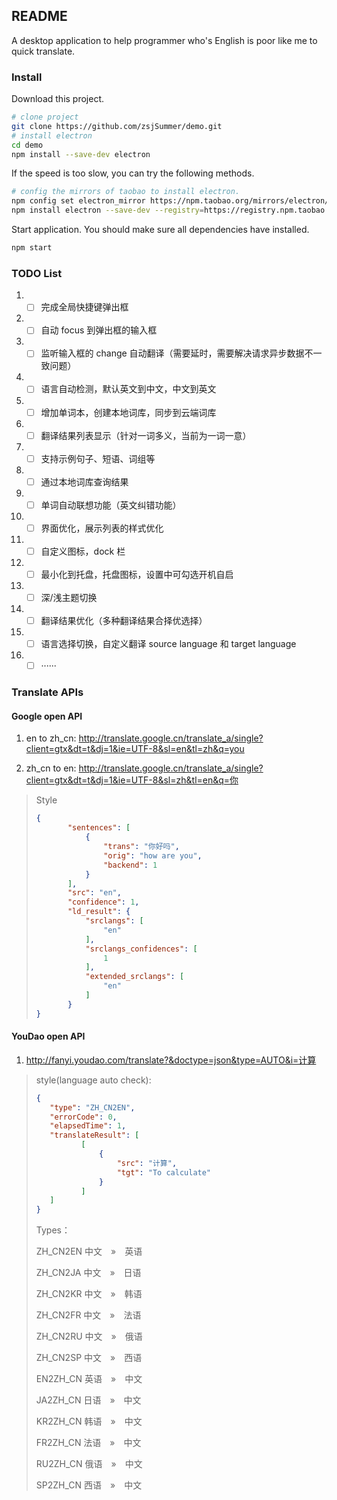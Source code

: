 ## README

A desktop application to help programmer who's English is poor like me to quick translate.

### Install

Download this project.

```sh
# clone project
git clone https://github.com/zsjSummer/demo.git
# install electron
cd demo
npm install --save-dev electron
```

If the speed is too slow, you can try the following methods.

```sh
# config the mirrors of taobao to install electron.
npm config set electron_mirror https://npm.taobao.org/mirrors/electron/
npm install electron --save-dev --registry=https://registry.npm.taobao.org
```

Start application. You should make sure all dependencies have installed.

```sh
npm start
```

### TODO List

1. - [ ] 完成全局快捷键弹出框
2. - [ ] 自动 focus 到弹出框的输入框
3. - [ ] 监听输入框的 change 自动翻译（需要延时，需要解决请求异步数据不一致问题）
4. - [ ] 语言自动检测，默认英文到中文，中文到英文
5. - [ ] 增加单词本，创建本地词库，同步到云端词库
6. - [ ] 翻译结果列表显示（针对一词多义，当前为一词一意）
7. - [ ] 支持示例句子、短语、词组等
8. - [ ] 通过本地词库查询结果
9. - [ ] 单词自动联想功能（英文纠错功能）
10. - [ ] 界面优化，展示列表的样式优化
11. - [ ] 自定义图标，dock 栏
12. - [ ] 最小化到托盘，托盘图标，设置中可勾选开机自启
13. - [ ] 深/浅主题切换
14. - [ ] 翻译结果优化（多种翻译结果合择优选择）
15. - [ ] 语言选择切换，自定义翻译 source language 和 target language
16. - [ ] ······

### Translate APIs

#### Google open API

1. en to zh_cn: http://translate.google.cn/translate_a/single?client=gtx&dt=t&dj=1&ie=UTF-8&sl=en&tl=zh&q=you

2. zh_cn to en: http://translate.google.cn/translate_a/single?client=gtx&dt=t&dj=1&ie=UTF-8&sl=zh&tl=en&q=你 

>Style
>
>```json
>{
>        "sentences": [
>            {
>                "trans": "你好吗",
>                "orig": "how are you",
>                "backend": 1
>            }
>        ],
>        "src": "en",
>        "confidence": 1,
>        "ld_result": {
>            "srclangs": [
>                "en"
>            ],
>            "srclangs_confidences": [
>                1
>            ],
>            "extended_srclangs": [
>                "en"
>            ]
>        }
>}
>```
>

#### YouDao open API

1. http://fanyi.youdao.com/translate?&doctype=json&type=AUTO&i=计算

>style(language auto check):
>
>```json
>{
>    "type": "ZH_CN2EN",
>    "errorCode": 0,
>    "elapsedTime": 1,
>    "translateResult": [
>           [
>               {
>                   "src": "计算",
>                   "tgt": "To calculate"
>               }
>           ]
>    ]
>}
>```
>
>Types：
>
>ZH_CN2EN 中文　»　英语
>
>ZH_CN2JA 中文　»　日语
>
>ZH_CN2KR 中文　»　韩语
>
>ZH_CN2FR 中文　»　法语
>
>ZH_CN2RU 中文　»　俄语
>
>ZH_CN2SP 中文　»　西语
>
>EN2ZH_CN 英语　»　中文
>
>JA2ZH_CN 日语　»　中文
>
>KR2ZH_CN 韩语　»　中文
>
>FR2ZH_CN 法语　»　中文
>
>RU2ZH_CN 俄语　»　中文
>
>SP2ZH_CN 西语　»　中文
>
>
